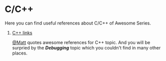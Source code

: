 # C/C++

Here you can find useful references about C/C++ of Awesome Series.

1. [C++ links](https://github.com/MattPD/cpplinks) 

   [@Matt](https://github.com/MattPD) quotes awesome references for C++ topic. And you will be surpried by the ***Debugging*** topic which you couldn't find in many other places.  

   